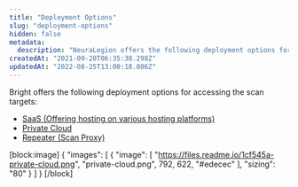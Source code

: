 ```yaml
---
title: "Deployment Options"
slug: "deployment-options"
hidden: false
metadata: 
  description: "NeuraLegion offers the following deployment options for accessing the scan targets: Saas, Private Cloud, On-Premises Agent"
createdAt: "2021-09-20T06:35:38.298Z"
updatedAt: "2022-08-25T13:00:18.806Z"
---
```

Bright offers the following deployment options for accessing the scan targets:

* [SaaS (Offering hosting on various hosting platforms)](/docs/saas-deployment)
* [Private Cloud](/docs/private-cloud)
* [Repeater (Scan Proxy)](/docs/on-premises-repeater-local-agent)

[block:image]
{
  "images": [
    {
      "image": [
        "https://files.readme.io/1cf545a-private-cloud.png",
        "private-cloud.png",
        792,
        622,
        "#edecec"
      ],
      "sizing": "80"
    }
  ]
}
[/block]